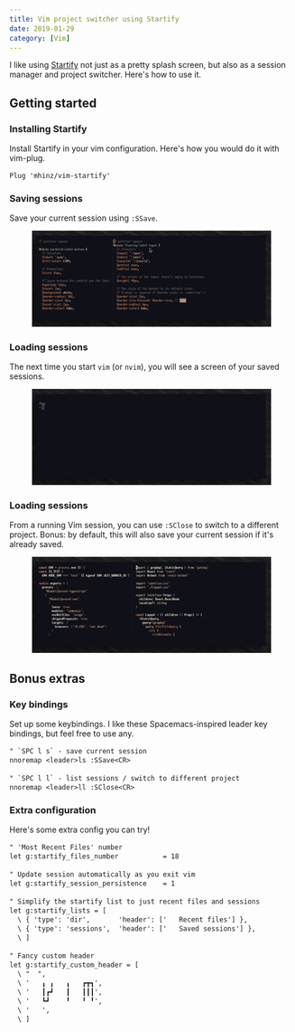 ```yaml
---
title: Vim project switcher using Startify
date: 2019-01-29
category: [Vim]
---
```


I like using [Startify] not just as a pretty splash screen, but also as a session manager and project switcher. Here's how to use it.

[Startify]: https://github.com/mhinz/vim-startify

## Getting started

### Installing Startify

<!-- {.-literate-style} -->

Install Startify in your vim configuration. Here's how you would do it with vim-plug.

```vim
Plug 'mhinz/vim-startify'
```

### Saving sessions

<!-- {.-literate-style} -->

Save your current session using `:SSave`.

<figure class='-crop'>
<img src='project-switcher-using-startify/startify-ssave.gif'>
</figure>

### Loading sessions

<!-- {.-literate-style} -->

The next time you start `vim` (or `nvim`), you will see a screen of your saved sessions.

<figure class='-crop'>
<img src='project-switcher-using-startify/startify-start.gif'>
</figure>

### Loading sessions

<!-- {.-literate-style} -->

From a running Vim session, you can use `:SClose` to switch to a different project. Bonus: by default, this will also save your current session if it's already saved.

<figure class='-crop'>
<img src='project-switcher-using-startify/startify-sclose-2.gif'>
</figure>

## Bonus extras

### Key bindings

<!-- {.-literate-style} -->

Set up some keybindings. I like these Spacemacs-inspired leader key bindings, but feel free to use any.

```vim
" `SPC l s` - save current session
nnoremap <leader>ls :SSave<CR>

" `SPC l l` - list sessions / switch to different project
nnoremap <leader>ll :SClose<CR>
```

### Extra configuration

<!-- {.-literate-style} -->

Here's some extra config you can try!

```vim
" 'Most Recent Files' number
let g:startify_files_number           = 18

" Update session automatically as you exit vim
let g:startify_session_persistence    = 1

" Simplify the startify list to just recent files and sessions
let g:startify_lists = [
  \ { 'type': 'dir',       'header': ['   Recent files'] },
  \ { 'type': 'sessions',  'header': ['   Saved sessions'] },
  \ ]

" Fancy custom header
let g:startify_custom_header = [
  \ "  ",
  \ '   ╻ ╻   ╻   ┏┳┓',
  \ '   ┃┏┛   ┃   ┃┃┃',
  \ '   ┗┛    ╹   ╹ ╹',
  \ '   ',
  \ ]
```
